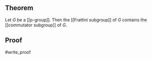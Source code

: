 ## Theorem
Let $G$ be a [[p-group]]. Then the [[Frattini subgroup]] of $G$ contains the [[commutator subgroup]] of $G$.
## Proof
#write_proof 